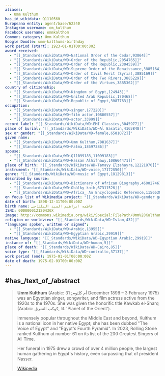 ```yaml
---
aliases:
  - Umm Kulthum
has_id_wikidata: Q1110560
Europeana entity: agent/base/62240
Instagram username: om_kulthum
Facebook username: ommkalthom
Commons category: Umm Kulthum
Google Doodle: umm-kalthums-birthday
work period (start): 1923-01-01T00:00:00Z
award received:
  - "[[_Standards/WikiData/WD~National Order of the Cedar,93864]]"
  - "[[_Standards/WikiData/WD~Order of the Republic,2054765]]"
  - "[[_Standards/WikiData/WD~Order of the Republic,2304559]]"
  - "[[_Standards/WikiData/WD~Supreme Order of the Renaissance,3885164]]"
  - "[[_Standards/WikiData/WD~Order of Civil Merit (Syria),3885169]]"
  - "[[_Standards/WikiData/WD~Order of the Two Rivers,3885229]]"
  - "[[_Standards/WikiData/WD~Order of the Virtues,3885362]]"
country of citizenship:
  - "[[_Standards/WikiData/WD~Kingdom of Egypt,124943]]"
  - "[[_Standards/WikiData/WD~United Arab Republic,170468]]"
  - "[[_Standards/WikiData/WD~Republic of Egypt,3087763]]"
occupation:
  - "[[_Standards/WikiData/WD~singer,177220]]"
  - "[[_Standards/WikiData/WD~film actor,10800557]]"
  - "[[_Standards/WikiData/WD~actor,33999]]"
record label: "[[_Standards/WikiData/WD~EMI Classics,3045977]]"
place of burial: "[[_Standards/WikiData/WD~Al Basatin,4165848]]"
sex or gender: "[[_Standards/WikiData/WD~female,6581072]]"
given name:
  - "[[_Standards/WikiData/WD~Umm Kulthum,7881637]]"
  - "[[_Standards/WikiData/WD~Fatma,18697386]]"
spouse:
  - "[[_Standards/WikiData/WD~Q11099183,11099183]]"
  - "[[_Standards/WikiData/WD~Hassan Alhifnawy,108664471]]"
place of birth: "[[_Standards/WikiData/WD~Tamayy Elzahayra,12221870]]"
instrument: "[[_Standards/WikiData/WD~voice,17172850]]"
genre: "[[_Standards/WikiData/WD~music of Egypt,18129813]]"
described by source:
  - "[[_Standards/WikiData/WD~Dictionary of African Biography,46002746]]"
  - "[[_Standards/WikiData/WD~Obálky knih,67311526]]"
  - "[[_Standards/WikiData/WD~Africa_ An Encyclopedic Reference,115653803]]"
on focus list of Wikimedia project: "[[_Standards/WikiData/WD~gender gap on Dutch Wikipedia,60687720]]"
date of birth: 1898-12-31T00:00:00Z
birth name: فاطمه ابراهيم السيد البلتاجى
ISNI: 000000012120430X
image: http://commons.wikimedia.org/wiki/Special:FilePath/Umm%20Kulthum%20in%201950.jpg
religion or worldview: "[[_Standards/WikiData/WD~Islam,432]]"
"languages spoken, written or signed":
  - "[[_Standards/WikiData/WD~Arabic,13955]]"
  - "[[_Standards/WikiData/WD~Egyptian Arabic,29919]]"
native language: "[[_Standards/WikiData/WD~Egyptian Arabic,29919]]"
instance of: "[[_Standards/WikiData/WD~human,5]]"
place of death: "[[_Standards/WikiData/WD~Cairo,85]]"
voice type: "[[_Standards/WikiData/WD~contralto,37137]]"
work period (end): 1975-01-01T00:00:00Z
date of death: 1975-02-03T00:00:00Z
---
```



## #has_/text_of_/abstract 

> **Umm Kulthum** (Arabic: أم كلثوم; 31 December 1898  – 3 February 1975) 
> was an Egyptian singer, songwriter, and film actress active from the 1920s to the 1970s. 
> She was given the honorific title Kawkab el-Sharq (Arabic: كوكب الشرق, lit. 'Planet of the Orient'). 
> 
> Immensely popular throughout the Middle East and beyond, 
> Kulthum is a national icon in her native Egypt; she has been dubbed "The Voice of Egypt" 
> and "Egypt's Fourth Pyramid". 
> In 2023, Rolling Stone ranked Kulthum at number 61 on its list of the 200 Greatest Singers of All Time.
>
> Her funeral in 1975 drew a crowd of over 4 million people, the largest human gathering in Egypt's history, 
> even surpassing that of president Nasser.
>
> [Wikipedia](https://en.wikipedia.org/wiki/Umm%20Kulthum)

